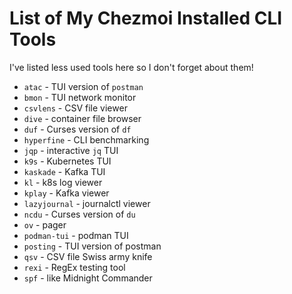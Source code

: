 # List of My Chezmoi Installed CLI Tools

I've listed less used tools here so I don't forget about them!

* `atac` - TUI version of `postman`
* `bmon` - TUI network monitor
* `csvlens` - CSV file viewer
* `dive` - container file browser
* `duf` - Curses version of `df`
* `hyperfine` - CLI benchmarking
* `jqp` - interactive `jq` TUI
* `k9s` - Kubernetes TUI
* `kaskade` - Kafka TUI
* `kl` - k8s log viewer
* `kplay` - Kafka viewer
* `lazyjournal` - journalctl viewer
* `ncdu` - Curses version of `du`
* `ov` - pager
* `podman-tui` - podman TUI
* `posting` - TUI version of postman
* `qsv` - CSV file Swiss army knife
* `rexi` - RegEx testing tool
* `spf` - like Midnight Commander
